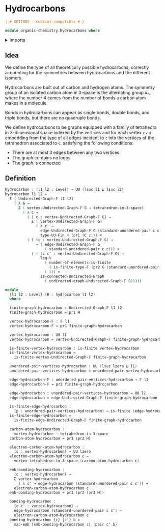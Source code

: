 # Hydrocarbons

```agda
{-# OPTIONS --cubical-compatible #-}

module organic-chemistry.hydrocarbons where
```

<details><summary>Imports</summary>

```agda
open import elementary-number-theory.inequality-natural-numbers

open import finite-group-theory.tetrahedra-in-3-space

open import foundation.cartesian-product-types
open import foundation.dependent-pair-types
open import foundation.embeddings
open import foundation.negation
open import foundation.universe-levels
open import foundation.unordered-pairs

open import graph-theory.connected-undirected-graphs
open import graph-theory.finite-graphs

open import univalent-combinatorics.finite-types
```

</details>

## Idea

We define the type of all theoretically possible hydrocarbons, correctly
accounting for the symmetries between hydrocarbons and the different isomers.

Hydrocarbons are built out of carbon and hydrogen atoms. The symmetry group of
an isolated carbon atom in 3-space is the alternating group `A₄`, where the
number 4 comes from the number of bonds a carbon atom makes in a molecule.

Bonds in hydrocarbons can appear as single bonds, double bonds, and triple
bonds, but there are no quadruple bonds.

We define hydrocarbons to be graphs equipped with a family of tetrahedra in
3-dimensional space indexed by the vertices and for each vertex `c` an embedding
from the type of all edges incident to `c` into the vertices of the tetrahedron
associated to `c`, satisfying the following conditions:

- There are at most 3 edges between any two vertices
- The graph contains no loops
- The graph is connected

## Definition

```agda
hydrocarbon : (l1 l2 : Level) → UU (lsuc l1 ⊔ lsuc l2)
hydrocarbon l1 l2 =
  Σ ( Undirected-Graph-𝔽 l1 l2)
    ( λ G →
      Σ ( vertex-Undirected-Graph-𝔽 G → tetrahedron-in-3-space)
        ( λ C →
          ( ( c : vertex-Undirected-Graph-𝔽 G) →
            Σ ( vertex-Undirected-Graph-𝔽 G)
              ( λ c' →
                edge-Undirected-Graph-𝔽 G (standard-unordered-pair c c')) ↪
                type-UU-Fin 4 (pr1 (C c))) ×
          ( ( (c : vertex-Undirected-Graph-𝔽 G) →
              ¬ ( edge-Undirected-Graph-𝔽 G
                  ( standard-unordered-pair c c))) ×
            ( ( (c c' : vertex-Undirected-Graph-𝔽 G) →
                leq-ℕ
                  ( number-of-elements-is-finite
                    ( is-finite-type-𝔽 (pr2 G (standard-unordered-pair c c'))))
                  ( 3)) ×
                is-connected-Undirected-Graph
                  ( undirected-graph-Undirected-Graph-𝔽 G)))))

module _
  {l1 l2 : Level} (H : hydrocarbon l1 l2)
  where

  finite-graph-hydrocarbon : Undirected-Graph-𝔽 l1 l2
  finite-graph-hydrocarbon = pr1 H

  vertex-hydrocarbon-𝔽 : 𝔽 l1
  vertex-hydrocarbon-𝔽 = pr1 finite-graph-hydrocarbon

  vertex-hydrocarbon : UU l1
  vertex-hydrocarbon = vertex-Undirected-Graph-𝔽 finite-graph-hydrocarbon

  is-finite-vertex-hydrocarbon : is-finite vertex-hydrocarbon
  is-finite-vertex-hydrocarbon =
    is-finite-vertex-Undirected-Graph-𝔽 finite-graph-hydrocarbon

  unordered-pair-vertices-hydrocarbon : UU (lsuc lzero ⊔ l1)
  unordered-pair-vertices-hydrocarbon = unordered-pair vertex-hydrocarbon

  edge-hydrocarbon-𝔽 : unordered-pair-vertices-hydrocarbon → 𝔽 l2
  edge-hydrocarbon-𝔽 = pr2 finite-graph-hydrocarbon

  edge-hydrocarbon : unordered-pair-vertices-hydrocarbon → UU l2
  edge-hydrocarbon = edge-Undirected-Graph-𝔽 finite-graph-hydrocarbon

  is-finite-edge-hydrocarbon :
    (p : unordered-pair-vertices-hydrocarbon) → is-finite (edge-hydrocarbon p)
  is-finite-edge-hydrocarbon =
    is-finite-edge-Undirected-Graph-𝔽 finite-graph-hydrocarbon

  carbon-atom-hydrocarbon :
    vertex-hydrocarbon → tetrahedron-in-3-space
  carbon-atom-hydrocarbon = pr1 (pr2 H)

  electron-carbon-atom-hydrocarbon :
    (c : vertex-hydrocarbon) → UU lzero
  electron-carbon-atom-hydrocarbon c =
    vertex-tetrahedron-in-3-space (carbon-atom-hydrocarbon c)

  emb-bonding-hydrocarbon :
    (c : vertex-hydrocarbon) →
    Σ vertex-hydrocarbon
      ( λ c' → edge-hydrocarbon (standard-unordered-pair c c')) ↪
    electron-carbon-atom-hydrocarbon c
  emb-bonding-hydrocarbon = pr1 (pr2 (pr2 H))

  bonding-hydrocarbon :
    {c c' : vertex-hydrocarbon} →
    edge-hydrocarbon (standard-unordered-pair c c') →
    electron-carbon-atom-hydrocarbon c
  bonding-hydrocarbon {c} {c'} b =
    map-emb (emb-bonding-hydrocarbon c) (pair c' b)
```
